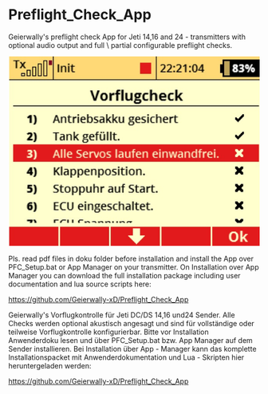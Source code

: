 # Preflight_Check_App
Geierwally's preflight check App for Jeti 14,16 and 24 - transmitters with optional audio output and full \ partial configurable preflight checks.

![Display-picture](https://raw.githubusercontent.com/Geierwally-xD/Preflight_Check_App/master/img/PFC.jpg)

Pls. read pdf files in doku folder before installation and install the App over PFC_Setup.bat or App Manager on your transmitter.
On Installation over App Manager you can download the full installation package including user documentation and lua source scripts here:

https://github.com/Geierwally-xD/Preflight_Check_App

Geierwally's Vorflugkontrolle für Jeti DC/DS 14,16 und24 Sender.
Alle Checks werden optional akustisch angesagt und sind für vollständige oder teilweise Vorflugkontrolle konfigurierbar.
Bitte vor Installation Anwenderdoku lesen und über PFC_Setup.bat bzw. App Manager auf dem Sender installieren.
Bei Installation über App - Manager kann das komplette Installationspacket mit Anwenderdokumentation und Lua - Skripten hier heruntergeladen werden:
 
https://github.com/Geierwally-xD/Preflight_Check_App